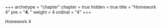 +++
archetype = "chapter"
chapter = true
hidden = true
title = "Homework 4"
pre = "<b>4. </b>"
weight = 4
ordinal = "4"
+++

Homework 4